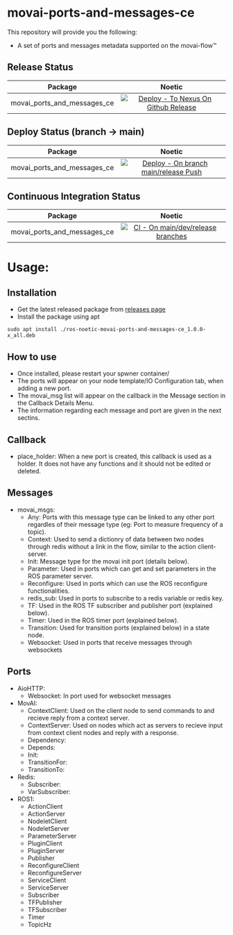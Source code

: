 # movai-ports-and-messages-ce

This repository will provide you the following:
- A set of ports and messages metadata supported on the movai-flow&trade;

## Release Status
| Package         | Noetic |
| :---:           | :---:  |
| movai_ports_and_messages_ce      | [![Deploy - To Nexus On Github Release](https://github.com/MOV-AI/movai_ports_and_messages_ce/actions/workflows/DeployOnGitRelease.yml/badge.svg)](https://github.com/MOV-AI/movai_ports_and_messages_ce/actions/workflows/DeployOnGitRelease.yml)

## Deploy Status (branch → main)
| Package         | Noetic |
| :---:           | :---:  |
| movai_ports_and_messages_ce      | [![Deploy - On branch main/release Push](https://github.com/MOV-AI/movai_ports_and_messages_ce/actions/workflows/DeployOnMergeMain.yml/badge.svg)](https://github.com/MOV-AI/movai_ports_and_messages_ce/actions/workflows/DeployOnMergeMain.yml)

## Continuous Integration Status

| Package         | Noetic |
| :---:           | :---:  |
| movai_ports_and_messages_ce  | [![CI - On main/dev/release branches](https://github.com/MOV-AI/movai_ports_and_messages_ce/actions/workflows/TestOnPR.yml/badge.svg)](https://github.com/MOV-AI/movai_ports_and_messages_ce/actions/workflows/TestOnPR.yml)


# Usage:

## Installation
- Get the latest released package from [releases page](https://github.com/MOV-AI/movai_ports_and_messages_ce/releases)
- Install the package using apt
```
sudo apt install ./ros-noetic-movai-ports-and-messages-ce_1.0.0-x_all.deb
```

## How to use
- Once installed, please restart your spwner container/
- The ports will appear on your node template/IO Configuration tab, when adding a new port.
- The movai_msg list will appear on the callback in the Message section in the Callback Details Menu.
- The information regarding each message and port are given in the next sectins.

## Callback
- place_holder: When a new port is created, this callback is used as a holder. It does not have any functions and it should not be edited or deleted.

## Messages
- movai_msgs:
  - Any: Ports with this message type can be linked to any other port regardles of their message type (eg: Port to measure frequency of a topic).
  - Context: Used to send a dictionry of data between two nodes through redis without a link in the flow, similar to the action client-server.
  - Init: Message type for the movai init port (details below).
  - Parameter: Used in ports which can get and set parameters in the ROS parameter server.
  - Reconfigure: Used in ports which can use the ROS reconfigure functionalities.
  - redis_sub: Used in ports to subscribe to a redis variable or redis key.
  - TF: Used in the ROS TF subscriber and publisher port (explained below).
  - Timer: Used in the ROS timer port (explained below).
  - Transition: Used for transition ports (explained below) in a state node.
  - Websocket: Used in ports that receive messages through websockets

## Ports
- AioHTTP:
  - Websocket: In port used for websocket messages
- MovAI:
  - ContextClient: Used on the client node to send commands to and recieve reply from a context server.
  - ContextServer: Used on nodes which act as servers to recieve input from context client nodes and reply with a response.
  - Dependency: 
  - Depends:
  - Init:
  - TransitionFor:
  - TransitionTo:
- Redis:
  - Subscriber:
  - VarSubscriber:
- ROS1:
  - ActionClient
  - ActionServer
  - NodeletClient
  - NodeletServer
  - ParameterServer
  - PluginClient
  - PluginServer
  - Publisher
  - ReconfigureClient
  - ReconfigureServer
  - ServiceClient
  - ServiceServer
  - Subscriber
  - TFPublisher
  - TFSubscriber
  - Timer
  - TopicHz
